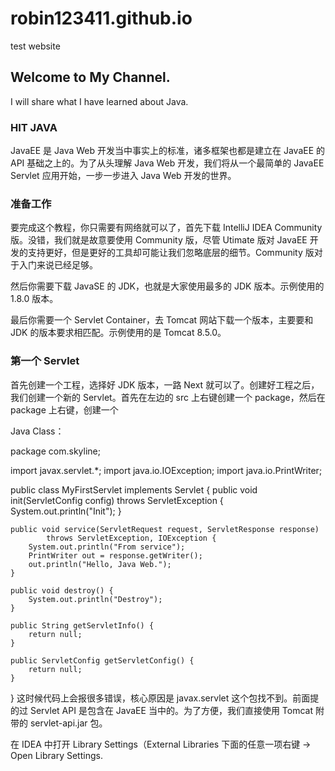 # robin123411.github.io
test website

## Welcome to My Channel.

I will share what I have learned about Java.  

### HIT JAVA

JavaEE 是 Java Web 开发当中事实上的标准，诸多框架也都是建立在 JavaEE 的 API 基础之上的。为了从头理解 Java Web 开发，我们将从一个最简单的 JavaEE Servlet 应用开始，一步一步进入 Java Web 开发的世界。

### 准备工作
要完成这个教程，你只需要有网络就可以了，首先下载 IntelliJ IDEA Community 版。没错，我们就是故意要使用 Community 版，尽管 Utimate 版对 JavaEE 开发的支持更好，但是更好的工具却可能让我们忽略底层的细节。Community 版对于入门来说已经足够。

然后你需要下载 JavaSE 的 JDK，也就是大家使用最多的 JDK 版本。示例使用的 1.8.0 版本。

最后你需要一个 Servlet Container，去 Tomcat 网站下载一个版本，主要要和 JDK 的版本要求相匹配。示例使用的是 Tomcat 8.5.0。

### 第一个 Servlet
首先创建一个工程，选择好 JDK 版本，一路 Next 就可以了。创建好工程之后，我们创建一个新的 Servlet。首先在左边的 src 上右键创建一个 package，然后在 package 上右键，创建一个 

Java Class：

package com.skyline;

import javax.servlet.*;
import java.io.IOException;
import java.io.PrintWriter;

public class MyFirstServlet implements Servlet {
    public void init(ServletConfig config) throws ServletException {
        System.out.println("Init");
    }

    public void service(ServletRequest request, ServletResponse response)
            throws ServletException, IOException {
        System.out.println("From service");
        PrintWriter out = response.getWriter();
        out.println("Hello, Java Web.");
    }

    public void destroy() {
        System.out.println("Destroy");
    }

    public String getServletInfo() {
        return null;
    }

    public ServletConfig getServletConfig() {
        return null;
    }
}
这时候代码上会报很多错误，核心原因是 javax.servlet 这个包找不到。前面提的过 Servlet API 是包含在 JavaEE 当中的。为了方便，我们直接使用 Tomcat 附带的 servlet-api.jar 包。

在 IDEA 中打开 Library Settings（External Libraries 下面的任意一项右键 -> Open Library Settings.

